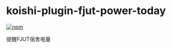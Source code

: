 # koishi-plugin-fjut-power-today

[![npm](https://img.shields.io/npm/v/koishi-plugin-fjut-power-today?style=flat-square)](https://www.npmjs.com/package/koishi-plugin-fjut-power-today)

提醒FJUT宿舍电量
